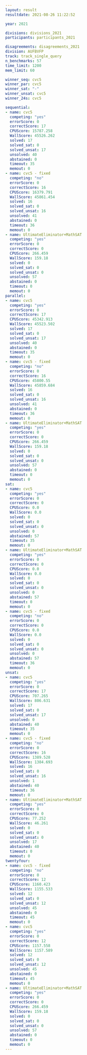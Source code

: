 ```yaml
---
layout: result
resultdate: 2021-08-26 11:22:52

year: 2021

divisions: divisions_2021
participants: participants_2021

disagreements: disagreements_2021
division: AUFBVFP
track: track_single_query
n_benchmarks: 57
time_limit: 1200
mem_limit: 60

winner_seq: cvc5
winner_par: cvc5
winner_sat: "-"
winner_unsat: cvc5
winner_24s: cvc5

sequential:
- name: cvc5
  competing: "yes"
  errorScore: 0
  correctScore: 17
  CPUScore: 15787.258
  WallScore: 45526.262
  solved: 17
  solved_sat: 0
  solved_unsat: 17
  unsolved: 40
  abstained: 0
  timeout: 35
  memout: 0
- name: cvc5 - fixed
  competing: "no"
  errorScore: 0
  correctScore: 16
  CPUScore: 16379.791
  WallScore: 45861.454
  solved: 16
  solved_sat: 0
  solved_unsat: 16
  unsolved: 41
  abstained: 0
  timeout: 36
  memout: 0
- name: UltimateEliminator+MathSAT
  competing: "yes"
  errorScore: 0
  correctScore: 0
  CPUScore: 266.459
  WallScore: 159.18
  solved: 0
  solved_sat: 0
  solved_unsat: 0
  unsolved: 57
  abstained: 0
  timeout: 0
  memout: 0
parallel:
- name: cvc5
  competing: "yes"
  errorScore: 0
  correctScore: 17
  CPUScore: 45342.913
  WallScore: 45523.502
  solved: 17
  solved_sat: 0
  solved_unsat: 17
  unsolved: 40
  abstained: 0
  timeout: 35
  memout: 0
- name: cvc5 - fixed
  competing: "no"
  errorScore: 0
  correctScore: 16
  CPUScore: 45800.55
  WallScore: 45859.684
  solved: 16
  solved_sat: 0
  solved_unsat: 16
  unsolved: 41
  abstained: 0
  timeout: 36
  memout: 0
- name: UltimateEliminator+MathSAT
  competing: "yes"
  errorScore: 0
  correctScore: 0
  CPUScore: 266.459
  WallScore: 159.18
  solved: 0
  solved_sat: 0
  solved_unsat: 0
  unsolved: 57
  abstained: 0
  timeout: 0
  memout: 0
sat:
- name: cvc5
  competing: "yes"
  errorScore: 0
  correctScore: 0
  CPUScore: 0.0
  WallScore: 0.0
  solved: 0
  solved_sat: 0
  solved_unsat: 0
  unsolved: 0
  abstained: 57
  timeout: 35
  memout: 0
- name: UltimateEliminator+MathSAT
  competing: "yes"
  errorScore: 0
  correctScore: 0
  CPUScore: 0.0
  WallScore: 0.0
  solved: 0
  solved_sat: 0
  solved_unsat: 0
  unsolved: 0
  abstained: 57
  timeout: 0
  memout: 0
- name: cvc5 - fixed
  competing: "no"
  errorScore: 0
  correctScore: 0
  CPUScore: 0.0
  WallScore: 0.0
  solved: 0
  solved_sat: 0
  solved_unsat: 0
  unsolved: 0
  abstained: 57
  timeout: 36
  memout: 0
unsat:
- name: cvc5
  competing: "yes"
  errorScore: 0
  correctScore: 17
  CPUScore: 707.265
  WallScore: 806.631
  solved: 17
  solved_sat: 0
  solved_unsat: 17
  unsolved: 0
  abstained: 40
  timeout: 35
  memout: 0
- name: cvc5 - fixed
  competing: "no"
  errorScore: 0
  correctScore: 16
  CPUScore: 1389.528
  WallScore: 1384.693
  solved: 16
  solved_sat: 0
  solved_unsat: 16
  unsolved: 1
  abstained: 40
  timeout: 36
  memout: 0
- name: UltimateEliminator+MathSAT
  competing: "yes"
  errorScore: 0
  correctScore: 0
  CPUScore: 77.252
  WallScore: 46.261
  solved: 0
  solved_sat: 0
  solved_unsat: 0
  unsolved: 17
  abstained: 40
  timeout: 0
  memout: 0
twentyfour:
- name: cvc5 - fixed
  competing: "no"
  errorScore: 0
  correctScore: 12
  CPUScore: 1160.423
  WallScore: 1155.533
  solved: 12
  solved_sat: 0
  solved_unsat: 12
  unsolved: 45
  abstained: 0
  timeout: 45
  memout: 0
- name: cvc5
  competing: "yes"
  errorScore: 0
  correctScore: 12
  CPUScore: 1157.558
  WallScore: 1157.589
  solved: 12
  solved_sat: 0
  solved_unsat: 12
  unsolved: 45
  abstained: 0
  timeout: 45
  memout: 0
- name: UltimateEliminator+MathSAT
  competing: "yes"
  errorScore: 0
  correctScore: 0
  CPUScore: 266.459
  WallScore: 159.18
  solved: 0
  solved_sat: 0
  solved_unsat: 0
  unsolved: 57
  abstained: 0
  timeout: 0
  memout: 0
---
```

